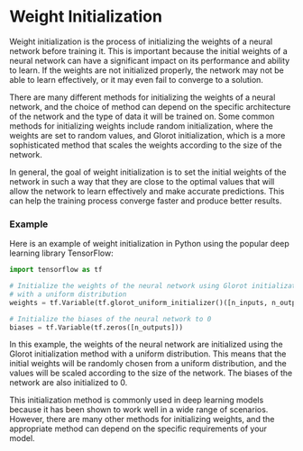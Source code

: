 # Weight Initialization

Weight initialization is the process of initializing the weights of a neural network before training it. This is important because the initial weights of a neural network can have a significant impact on its performance and ability to learn. If the weights are not initialized properly, the network may not be able to learn effectively, or it may even fail to converge to a solution.

There are many different methods for initializing the weights of a neural network, and the choice of method can depend on the specific architecture of the network and the type of data it will be trained on. Some common methods for initializing weights include random initialization, where the weights are set to random values, and Glorot initialization, which is a more sophisticated method that scales the weights according to the size of the network.

In general, the goal of weight initialization is to set the initial weights of the network in such a way that they are close to the optimal values that will allow the network to learn effectively and make accurate predictions. This can help the training process converge faster and produce better results.

### Example

Here is an example of weight initialization in Python using the popular deep learning library TensorFlow:

```python
import tensorflow as tf

# Initialize the weights of the neural network using Glorot initialization
# with a uniform distribution
weights = tf.Variable(tf.glorot_uniform_initializer()([n_inputs, n_outputs]))

# Initialize the biases of the neural network to 0
biases = tf.Variable(tf.zeros([n_outputs]))
```

In this example, the weights of the neural network are initialized using the Glorot initialization method with a uniform distribution. This means that the initial weights will be randomly chosen from a uniform distribution, and the values will be scaled according to the size of the network. The biases of the network are also initialized to 0.

This initialization method is commonly used in deep learning models because it has been shown to work well in a wide range of scenarios. However, there are many other methods for initializing weights, and the appropriate method can depend on the specific requirements of your model.
